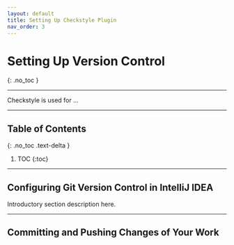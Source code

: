```yaml
---
layout: default
title: Setting Up Checkstyle Plugin
nav_order: 3
---
```


# Setting Up Version Control
{: .no_toc }


---

Checkstyle is used for ...

---

## Table of Contents
{: .no_toc .text-delta }

1. TOC
{:toc}

---

## Configuring Git Version Control in IntelliJ IDEA
Introductory section description here.  

---

## Committing and Pushing Changes of Your Work
